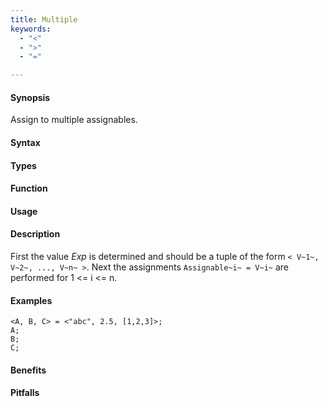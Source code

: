 ```yaml
---
title: Multiple
keywords:
  - "<"
  - ">"
  - "="

---
```


#### Synopsis

Assign to multiple assignables.

#### Syntax

#### Types

#### Function
       
#### Usage

#### Description

First the value _Exp_ is determined and should be a tuple of the form `< V~1~, V~2~, ..., V~n~ >`.
Next the assignments `Assignable~i~ = V~i~` are performed for 1 \<= i \<= n.

#### Examples

```rascal-shell
<A, B, C> = <"abc", 2.5, [1,2,3]>;
A;
B;
C;
```

#### Benefits

#### Pitfalls

